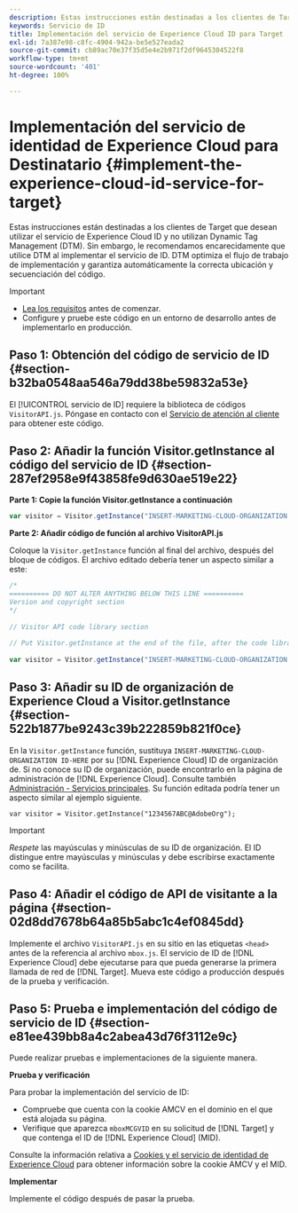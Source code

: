 ```yaml
---
description: Estas instrucciones están destinadas a los clientes de Target que desean utilizar el servicio de Experience Cloud ID y no utilizan Dynamic Tag Management (DTM). Sin embargo, le recomendamos encarecidamente que utilice DTM al implementar el servicio de ID. DTM optimiza el flujo de trabajo de implementación y garantiza automáticamente la correcta ubicación y secuenciación del código.
keywords: Servicio de ID
title: Implementación del servicio de Experience Cloud ID para Target
exl-id: 7a387e98-c8fc-4904-942a-be5e527eada2
source-git-commit: cb89ac70e37f35d5e4e2b971f2df9645304522f8
workflow-type: tm+mt
source-wordcount: '401'
ht-degree: 100%

---
```


# Implementación del servicio de identidad de Experience Cloud para Destinatario {#implement-the-experience-cloud-id-service-for-target}

Estas instrucciones están destinadas a los clientes de Target que desean utilizar el servicio de Experience Cloud ID y no utilizan Dynamic Tag Management (DTM). Sin embargo, le recomendamos encarecidamente que utilice DTM al implementar el servicio de ID. DTM optimiza el flujo de trabajo de implementación y garantiza automáticamente la correcta ubicación y secuenciación del código.

>[!IMPORTANT]
>
>* [Lea los requisitos](../reference/requirements.md) antes de comenzar.
>* Configure y pruebe este código en un entorno de desarrollo antes de implementarlo en producción.


## Paso 1: Obtención del código de servicio de ID {#section-b32ba0548aa546a79dd38be59832a53e}

El [!UICONTROL servicio de ID] requiere la biblioteca de códigos `VisitorAPI.js`. Póngase en contacto con el [Servicio de atención al cliente](https://helpx.adobe.com/es/marketing-cloud/contact-support.html) para obtener este código.

## Paso 2: Añadir la función Visitor.getInstance al código del servicio de ID {#section-287ef2958e9f43858fe9d630ae519e22}

**Parte 1: Copie la función Visitor.getInstance a continuación**

```js
var visitor = Visitor.getInstance("INSERT-MARKETING-CLOUD-ORGANIZATION ID-HERE"); 
```

**Parte 2: Añadir código de función al archivo VisitorAPI.js**

Coloque la `Visitor.getInstance` función al final del archivo, después del bloque de códigos. El archivo editado debería tener un aspecto similar a este:

```js
/* 
========== DO NOT ALTER ANYTHING BELOW THIS LINE ========== 
Version and copyright section 
*/ 
 
// Visitor API code library section 
 
// Put Visitor.getInstance at the end of the file, after the code library 
 
var visitor = Visitor.getInstance("INSERT-MARKETING-CLOUD-ORGANIZATION ID-HERE");
```

## Paso 3: Añadir su ID de organización de Experience Cloud a Visitor.getInstance {#section-522b1877be9243c39b222859b821f0ce}

En la `Visitor.getInstance` función, sustituya `INSERT-MARKETING-CLOUD-ORGANIZATION ID-HERE` por su [!DNL Experience Cloud] ID de organización de. Si no conoce su ID de organización, puede encontrarlo en la página de administración de [!DNL Experience Cloud]. Consulte también [Administración - Servicios principales](https://experienceleague.adobe.com/docs/core-services/interface/manage-users-and-products/admin-getting-started.html?lang=es). Su función editada podría tener un aspecto similar al ejemplo siguiente.

`var visitor = Visitor.getInstance("1234567ABC@AdobeOrg");`

>[!IMPORTANT]
>
>*Respete* las mayúsculas y minúsculas de su ID de organización. El ID distingue entre mayúsculas y minúsculas y debe escribirse exactamente como se facilita.

## Paso 4: Añadir el código de API de visitante a la página {#section-02d8dd7678b64a85b5abc1c4ef0845dd}

Implemente el archivo `VisitorAPI.js` en su sitio en las etiquetas `<head>` antes de la referencia al archivo `mbox.js`. El servicio de ID de [!DNL Experience Cloud] debe ejecutarse para que pueda generarse la primera llamada de red de [!DNL Target]. Mueva este código a producción después de la prueba y verificación.

## Paso 5: Prueba e implementación del código de servicio de ID {#section-e81ee439bb8a4c2abea43d76f3112e9c}

Puede realizar pruebas e implementaciones de la siguiente manera.

**Prueba y verificación**

Para probar la implementación del servicio de ID:

* Compruebe que cuenta con la cookie AMCV en el dominio en el que está alojada su página.
* Verifique que aparezca `mboxMCGVID` en su solicitud de [!DNL Target] y que contenga el ID de [!DNL Experience Cloud] (MID).

Consulte la información relativa a [Cookies y el servicio de identidad de Experience Cloud](../introduction/cookies.md) para obtener información sobre la cookie AMCV y el MID.

**Implementar**

Implemente el código después de pasar la prueba.
